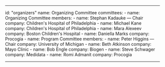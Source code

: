 ---

id: "organizers"
name: Organizing Committee
committees: 
	- name: Organizing Committee
		members:
			- name: Stephan Kadauke — Chair
				company: Children's Hospital of Philadelphia
			- name: Michael Kane
				company: Children's Hospital of Philadelphia
			- name: Mara Alexeev
				company: Boston Children's Hospital
			- name: Daniella Marks
				company: Procogia
	- name: Program Committee
		members:
			- name: Peter Higgins — Chair
				company: University of Michigan
			- name: Beth Atkinson
				company: Mayo Clinic
			- name: Bob Engle
				company: Biogen
			- name: Steve Schwager
				company: Medidata
			- name: Romi Admanit
       	company: Procogia

---